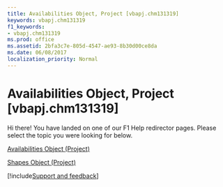 ```yaml
---
title: Availabilities Object, Project [vbapj.chm131319]
keywords: vbapj.chm131319
f1_keywords:
- vbapj.chm131319
ms.prod: office
ms.assetid: 2bfa3c7e-805d-4547-ae93-8b30d00ce8da
ms.date: 06/08/2017
localization_priority: Normal
---
```



# Availabilities Object, Project [vbapj.chm131319]

Hi there! You have landed on one of our F1 Help redirector pages. Please select the topic you were looking for below.

[Availabilities Object (Project)](https://docs.microsoft.com/en-us/office/vba/api/Project.availabilities)

[Shapes Object (Project)](https://docs.microsoft.com/en-us/office/vba/api/Project.shapes)

[!include[Support and feedback](~/includes/feedback-boilerplate.md)]
